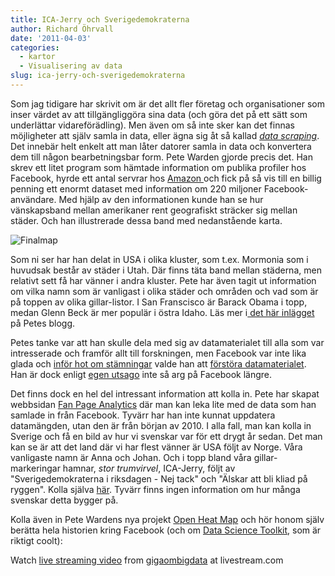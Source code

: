 ```yaml
---
title: ICA-Jerry och Sverigedemokraterna
author: Richard Öhrvall
date: '2011-04-03'
categories:
  - kartor
  - Visualisering av data
slug: ica-jerry-och-sverigedemokraterna
---
```


Som jag tidigare har skrivit om är det allt fler företag och organisationer som inser värdet av att tillgängliggöra sina data (och göra det på ett sätt som underlättar vidareförädling). Men även om så inte sker kan det finnas möjligheter att själv samla in data, eller ägna sig åt så kallad _[data scraping](https://en.wikipedia.org/wiki/Data_scraping)_. Det innebär helt enkelt att man låter datorer samla in data och konvertera dem till någon bearbetningsbar form. Pete Warden gjorde precis det. Han skrev ett litet program som hämtade information om publika profiler hos Facebook, hyrde ett antal servrar hos [Amazon ](https://aws.amazon.com/ec2/)och fick på så vis till en billig penning ett enormt dataset med information om 220 miljoner Facebook-användare. Med hjälp av den informationen kunde han se hur vänskapsband mellan amerikaner rent geografiskt sträcker sig mellan städer. Och han illustrerade dessa band med nedanstående karta.

![Finalmap](https://petewarden.typepad.com/.a/6a00d83454428269e20120a86baaf6970b-800wi)

Som ni ser har han delat in USA i olika kluster, som t.ex. Mormonia som i huvudsak består av städer i Utah. Där finns täta band mellan städerna, men relativt sett få har vänner i andra kluster. Pete har även tagit ut information om vilka namn som är vanligast i olika städer och områden och vad som är på toppen av olika gillar-listor. I San Franscisco är Barack Obama i topp, medan Glenn Beck är mer populär i östra Idaho. Läs mer i[ det här inlägget](https://petewarden.typepad.com/searchbrowser/2010/02/how-to-split-up-the-us.html) på Petes blogg.

Petes tanke var att han skulle dela med sig av datamaterialet till alla som var intresserade och framför allt till forskningen, men Facebook var inte lika glada och [inför hot om stämningar](https://petewarden.typepad.com/searchbrowser/2010/04/how-i-got-sued-by-facebook.html) valde han att [förstöra datamaterialet](https://petewarden.typepad.com/searchbrowser/2010/03/facebook-data-destruction.html). Han är dock enligt [egen utsago](https://petewarden.typepad.com/searchbrowser/2011/03/facebook-isnt-so-evil.html) inte så arg på Facebook längre.

Det finns dock en hel del intressant information att kolla in. Pete har skapat webbsidan [Fan Page Analytics](https://fanpageanalytics.com/) där man kan leka lite med de data som han samlade in från Facebook. Tyvärr har han inte kunnat uppdatera datamängden, utan den är från början av 2010. I alla fall, man kan kolla in Sverige och få en bild av hur vi svenskar var för ett drygt år sedan. Det man kan se är att det land där vi har flest vänner är USA följt av Norge. Våra vanligaste namn är Anna och Johan. Och i topp bland våra gillar-markeringar hamnar, _stor trumvirvel_, ICA-Jerry, följt av "Sverigedemokraterna i riksdagen - Nej tack" och "Älskar att bli kliad på ryggen". Kolla själva [här](https://fanpageanalytics.com/countryprofiles.html#location=Sweden). Tyvärr finns ingen information om hur många svenskar detta bygger på.

Kolla även in Pete Wardens nya projekt [Open Heat Map](https://www.openheatmap.com/) och hör honom själv berätta hela historien kring Facebook (och om [Data Science Toolkit](https://www.datasciencetoolkit.org/), som är riktigt coolt):

Watch [live streaming video](https://www.livestream.com/?utm_source=lsplayer&utm_medium=embed&utm_campaign=footerlinks) from [gigaombigdata](https://www.livestream.com/gigaombigdata?utm_source=lsplayer&utm_medium=embed&utm_campaign=footerlinks) at livestream.com

